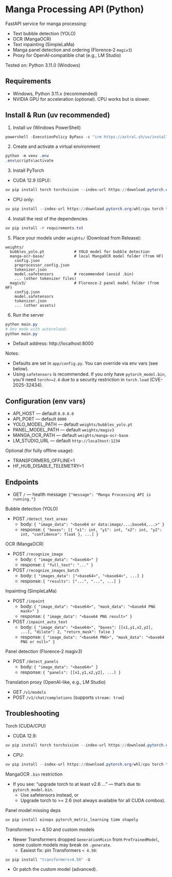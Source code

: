 # Manga Processing API (Python)

FastAPI service for manga processing:

- Text bubble detection (YOLO)
- OCR (MangaOCR)
- Text inpainting (SimpleLaMa)
- Manga panel detection and ordering (Florence‑2 `magiv3`)
- Proxy for OpenAI‑compatible chat (e.g., LM Studio)

Tested on: Python 3.11.0 (Windows)

## Requirements

- Windows, Python 3.11.x (recommended)
- NVIDIA GPU for acceleration (optional). CPU works but is slower.

## Install & Run (uv recommended)

1. Install uv (Windows PowerShell)

```powershell
powershell -ExecutionPolicy ByPass -c "irm https://astral.sh/uv/install.ps1 | iex"
```

2. Create and activate a virtual environment

```powershell
python -m venv .env
.env\scripts\activate
```

3. Install PyTorch

- CUDA 12.9 (GPU):

```powershell
uv pip install torch torchvision --index-url https://download.pytorch.org/whl/cu129
```

- CPU only:

```powershell
uv pip install --index-url https://download.pytorch.org/whl/cpu torch torchvision
```

4. Install the rest of the dependencies

```powershell
uv pip install -r requirements.txt
```

5. Place your models under `weights/` (Download from Release):

```
weights/
  bubbles_yolo.pt             # YOLO model for bubble detection
  manga-ocr-base/             # local MangaOCR model folder (from HF)
    config.json
    preprocessor_config.json
    tokenizer.json
    model.safetensors         # recommended (avoid .bin)
    ... (other tokenizer files)
  magiv3/                     # Florence-2 panel model folder (from HF)
    config.json
    model.safetensors
    tokenizer.json
    ... (other assets)
```

6. Run the server

```powershell
python main.py
# Dev mode with autoreload:
python main.py
```

- Default address: http://localhost:8000

Notes:

- Defaults are set in `app/config.py`. You can override via env vars (see below).
- Using `safetensors` is recommended. If you only have `pytorch_model.bin`, you’ll need `torch>=2.6` due to a security restriction in `torch.load` (CVE-2025-32434).

## Configuration (env vars)

- API_HOST — default `0.0.0.0`
- API_PORT — default `8000`
- YOLO_MODEL_PATH — default `weights/bubbles_yolo.pt`
- PANEL_MODEL_PATH — default `weights/magiv3`
- MANGA_OCR_PATH — default `weights/manga-ocr-base`
- LM_STUDIO_URL — default `http://localhost:1234`

Optional (for fully offline usage):

- TRANSFORMERS_OFFLINE=1
- HF_HUB_DISABLE_TELEMETRY=1

## Endpoints

- GET `/` — health message: `{"message": "Manga Processing API is running."}`

Bubble detection (YOLO)

- POST `/detect_text_areas`
  - body: `{ "image_data": "<base64 or data:image/...;base64,...>" }`
  - response: `{ "boxes": [{ "x1": int, "y1": int, "x2": int, "y2": int, "confidence": float }, ...] }`

OCR (MangaOCR)

- POST `/recognize_image`
  - body: `{ "image_data": "<base64>" }`
  - response: `{ "full_text": "..." }`
- POST `/recognize_images_batch`
  - body: `{ "images_data": ["<base64>", "<base64>", ...] }`
  - response: `{ "results": ["...", "...", ...] }`

Inpainting (SimpleLaMa)

- POST `/inpaint`
  - body: `{ "image_data": "<base64>", "mask_data": "<base64 PNG mask>" }`
  - response: `{ "image_data": "<base64 PNG result>" }`
- POST `/inpaint_auto_text`
  - body: `{ "image_data": "<base64>", "boxes": [[x1,y1,x2,y2], ...], "dilate": 2, "return_mask": false }`
  - response: `{ "image_data": "<base64 PNG>", "mask_data": "<base64 PNG or null>" }`

Panel detection (Florence‑2 magiv3)

- POST `/detect_panels`
  - body: `{ "image_data": "<base64>" }`
  - response: `{ "panels": [[x1,y1,x2,y2], ...] }`

Translation proxy (OpenAI-like, e.g., LM Studio)

- GET `/v1/models`
- POST `/v1/chat/completions` (supports `stream: true`)

## Troubleshooting

Torch (CUDA/CPU)

- CUDA 12.9:

```powershell
uv pip install torch torchvision --index-url https://download.pytorch.org/whl/cu129
```

- CPU:

```powershell
uv pip install --index-url https://download.pytorch.org/whl/cpu torch torchvision torchaudio
```

MangaOCR `.bin` restriction

- If you see: “upgrade torch to at least v2.6 …” — that’s due to `pytorch_model.bin`.
  - Use safetensors instead, or
  - Upgrade torch to >= 2.6 (not always available for all CUDA combos).

Panel model missing deps

```powershell
uv pip install einops pytorch_metric_learning timm shapely
```

Transformers >= 4.50 and custom models

- Newer Transformers dropped `GenerationMixin` from `PreTrainedModel`, some custom models may break on `.generate`.
  - Easiest fix: pin Transformers `< 4.50`:

```powershell
uv pip install "transformers<4.50" -U
```

- Or patch the custom model (advanced).
